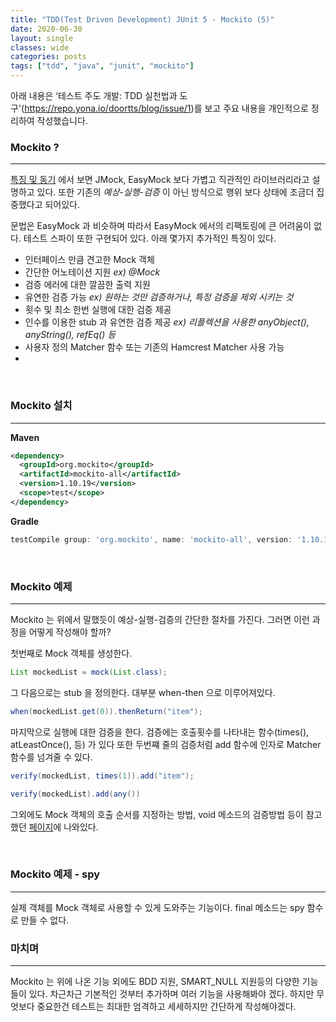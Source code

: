 ```yaml
---
title: "TDD(Test Driven Development) JUnit 5 - Mockito (5)"
date: 2020-06-30
layout: single
classes: wide
categories: posts
tags: ["tdd", "java", "junit", "mockito"]
---
```


아래 내용은 ‘테스트 주도 개발: TDD 실천법과 도구'(https://repo.yona.io/doortts/blog/issue/1)를 보고 주요 내용을 개인적으로 정리하여 작성했습니다. 

### **Mockito ?**
--- 
[특징 및 동기](https://github.com/mockito/mockito/wiki/Features-And-Motivations) 에서 보면 JMock, EasyMock 보다 가볍고 직관적인 라이브러리라고 설명하고 있다. 또한 기존의 *예상-실행-검증* 이 아닌 방식으로 행위 보다 상태에 조금더 집중했다고 되어있다. 

문법은 EasyMock 과 비슷하며 따라서 EasyMock 에서의 리팩토링에 큰 어려움이 없다. 테스트 스파이 또한 구현되어 있다. 아래 몇가지 추가적인 특징이 있다.

- 인터페이스 만큼 견고한 Mock 객체
- 간단한 어노테이션 지원 *ex) @Mock*
- 검증 에러에 대한 깔끔한 출력 지원
- 유연한 검증 가능 *ex) 원하는 것만 검증하거나, 특정 검증을 제외 시키는 것*
- 횟수 및 최소 한번 실행에 대한 검증 제공
- 인수를 이용한 stub 과 유연한 검증 제공 *ex) 리플렉션을 사용한 anyObject(), anyString(), refEq() 등*
- 사용자 정의 Matcher 함수 또는 기존의 Hamcrest Matcher 사용 가능
- 
<br>

### **Mockito 설치**
---
**Maven**
```xml
<dependency>
  <groupId>org.mockito</groupId>
  <artifactId>mockito-all</artifactId>
  <version>1.10.19</version>
  <scope>test</scope>
</dependency>
```

**Gradle**
```groovy
testCompile group: 'org.mockito', name: 'mockito-all', version: '1.10.19'
```

<br>

### **Mockito 예제**
---
Mockito 는 위에서 말했듯이 예상-실행-검증의 간단한 절차를 가진다. 그러면 이런 과정을 어떻게 작성해야 할까?

첫번째로 Mock 객체를 생성한다.

```java
List mockedList = mock(List.class);
```

그 다음으로는 stub 을 정의한다. 대부분 when-then 으로 이루어져있다.

```java
when(mockedList.get(0)).thenReturn("item");
```

마지막으로 실행에 대한 검증을 한다. 검증에는 호출횟수를 나타내는 함수(times(), atLeastOnce(), 등) 가 있다 또한 두번쨰 줄의 검증처럼 add 함수에 인자로 Matcher 함수를 넘겨줄 수 있다.

```java
verify(mockedList, times(1)).add("item");

verify(mockedList).add(any())
```

그외에도 Mock 객체의 호출 순서를 지정하는 방법, void 메소드의 검증방법 등이 참고했던 [페이지](https://repo.yona.io/doortts/blog/issue/1)에 나와있다.

<br>

### **Mockito 예제 - spy**
---
실제 객체를 Mock 객체로 사용할 수 있게 도와주는 기능이다. final 메소드는 spy 함수로 만들 수 없다. 

### **마치며**
---
Mockito 는 위에 나온 기능 외에도 BDD 지원, SMART_NULL 지원등의 다양한 기능들이 있다. 차근차근 기본적인 것부터 추가하며 여러 기능을 사용해봐야 겠다. 하지만 무엇보다 중요한건 테스트는 최대한 엄격하고 세세하지만 간단하게 작성해야겠다.